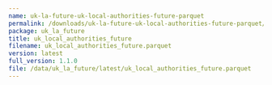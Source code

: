 ```yaml
---
name: uk-la-future-uk-local-authorities-future-parquet
permalink: /downloads/uk-la-future-uk-local-authorities-future-parquet/latest
package: uk_la_future
title: uk_local_authorities_future
filename: uk_local_authorities_future.parquet
version: latest
full_version: 1.1.0
file: /data/uk_la_future/latest/uk_local_authorities_future.parquet
---
```


